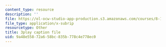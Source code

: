 ```yaml
---
content_type: resource
description: ''
file: https://ol-ocw-studio-app-production.s3.amazonaws.com/courses/8-13-14-experimental-physics-i-ii-junior-lab-fall-2016-spring-2017/9a48e55872a658bc835b778c4e778ec0_zHcHGFvd7Vw.vtt
file_type: application/x-subrip
resourcetype: Other
title: 3play caption file
uid: 9a48e558-72a6-58bc-835b-778c4e778ec0
---
```

